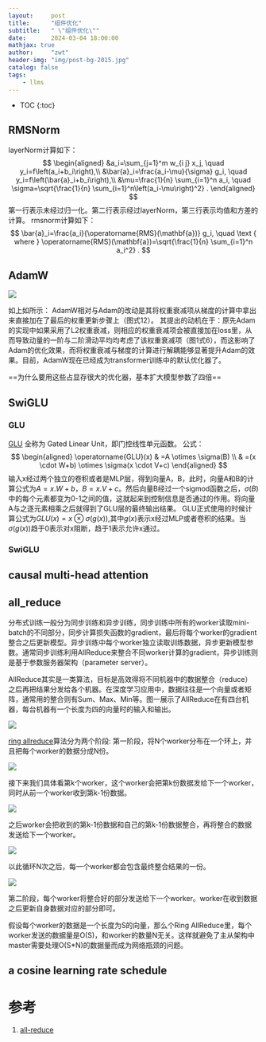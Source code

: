 ```yaml
---
layout:     post
title:      "组件优化"
subtitle:   " \"组件优化\""
date:       2024-03-04 18:00:00
mathjax: true
author:     "zwt"
header-img: "img/post-bg-2015.jpg"
catalog: false
tags:
    - llms
---
```

* TOC
{:toc}

## RMSNorm 
layerNorm计算如下：
$$
\begin{aligned}
&a_i=\sum_{j=1}^m w_{i j} x_j, \quad y_i=f\left(a_i+b_i\right),\\
&\bar{a}_i=\frac{a_i-\mu}{\sigma} g_i, \quad y_i=f\left(\bar{a}_i+b_i\right),\\
&\mu=\frac{1}{n} \sum_{i=1}^n a_i, \quad \sigma=\sqrt{\frac{1}{n} \sum_{i=1}^n\left(a_i-\mu\right)^2} .
\end{aligned}
$$
第一行表示未经过归一化。第二行表示经过layerNorm，第三行表示均值和方差的计算。
rmsnorm计算如下：
$$
\bar{a}_i=\frac{a_i}{\operatorname{RMS}(\mathbf{a})} g_i, \quad \text { where } \operatorname{RMS}(\mathbf{a})=\sqrt{\frac{1}{n} \sum_{i=1}^n a_i^2} .
$$

## AdamW
![](https://zwt0204.github.io//img//llm//adamw.jpg)

如上如所示：
AdamW相对与Adam的改动是其将权重衰减项从梯度的计算中拿出来直接加在了最后的权重更新步骤上（图式12）。
其提出的动机在于：原先Adam的实现中如果采用了L2权重衰减，则相应的权重衰减项会被直接加在loss里，从而导致动量的一阶与二阶滑动平均均考虑了该权重衰减项（图1式6），而这影响了Adam的优化效果，而将权重衰减与梯度的计算进行解耦能够显著提升Adam的效果。目前，AdamW现在已经成为transformer训练中的默认优化器了。

==为什么要用这些占显存很大的优化器，基本扩大模型参数了四倍==

## SwiGLU 
### GLU
[GLU](https://arxiv.org/pdf/1612.08083.pdf) 全称为 Gated Linear Unit，即门控线性单元函数。
公式：
$$
\begin{aligned} \operatorname{GLU}(x) & =A \otimes \sigma(B) \\ & =(x \cdot W+b) \otimes \sigma(x \cdot V+c) \end{aligned}
$$
输入x经过两个独立的卷积或者是MLP层，得到向量A，B，此时，向量A和B的计算公式为$A = x.W+b，B=x.V + c$。然后向量B经过一个sigmod函数之后，$\sigma(B)$中的每个元素都变为0-1之间的值，这就起来到控制信息是否通过的作用。将向量A与之逐元素相乘之后就得到了GLU层的最终输出结果。
GLU正式使用的时候计算公式为$GLU(x) = x \otimes \sigma(g(x))$,其中$g(x)$表示x经过MLP或者卷积的结果。当$\sigma(g(x))$趋于0表示对x阻断，趋于1表示允许x通过。
### SwiGLU

## causal multi-head attention

## all_reduce 

分布式训练一般分为同步训练和异步训练，同步训练中所有的worker读取mini-batch的不同部分，同步计算损失函数的gradient，最后将每个worker的gradient整合之后更新模型。异步训练中每个worker独立读取训练数据，异步更新模型参数。通常同步训练利用AllReduce来整合不同worker计算的gradient，异步训练则是基于参数服务器架构（parameter server）。

AllReduce其实是一类算法，目标是高效得将不同机器中的数据整合（reduce）之后再把结果分发给各个机器。在深度学习应用中，数据往往是一个向量或者矩阵，通常用的整合则有Sum、Max、Min等。图一展示了AllReduce在有四台机器，每台机器有一个长度为四的向量时的输入和输出。

![](https://zwt0204.github.io//img//llm//allreduce.jpg)

[ring allreduce](http://andrew.gibiansky.com/)算法分为两个阶段:
第一阶段，将N个worker分布在一个环上，并且把每个worker的数据分成N份。

![](https://zwt0204.github.io//img//llm//allreduce2.png)

接下来我们具体看第k个worker，这个worker会把第k份数据发给下一个worker，同时从前一个worker收到第k-1份数据。

![](https://zwt0204.github.io//img//llm//allreduce3.png)

之后worker会把收到的第k-1份数据和自己的第k-1份数据整合，再将整合的数据发送给下一个worker。

![](https://zwt0204.github.io//img//llm//allreduce4.png)

以此循环N次之后，每一个worker都会包含最终整合结果的一份。

![](https://zwt0204.github.io//img//llm//allreduce5.png)

第二阶段，每个worker将整合好的部分发送给下一个worker。worker在收到数据之后更新自身数据对应的部分即可。

假设每个worker的数据是一个长度为S的向量，那么个Ring AllReduce里，每个worker发送的数据量是O(S)，和worker的数量N无关。这样就避免了主从架构中master需要处理O(S*N)的数据量而成为网络瓶颈的问题。


## a cosine learning rate schedule



# 参考
1. [all-reduce](https://zhuanlan.zhihu.com/p/100012827)

